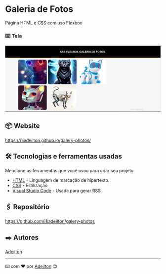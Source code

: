 # Galeria de Fotos

Página  HTML e CSS com uso Flexbox

### ⌨️ Tela

<img src="./tela1.PNG">

## 📦 Website

<a href="https://i1iadeilton.github.io/galery-photos/">https://i1iadeilton.github.io/galery-photos/</a>

## 🛠️ Tecnologias e ferramentas usadas

Mencione as ferramentas que você usou para criar seu projeto

* [HTML](https://code.visualstudio.com/) - Linguagem de marcação de hipertexto.
* [CSS](https://code.visualstudio.com/) - Estilização
* [Visual Studio Code](https://code.visualstudio.com/) - Usada para gerar RSS

## 🖇️ Repositório

https://github.com/i1iadeilton/galery-photos

## ✒️ Autores

[Adeilton](https://github.com/i1iadeilton)



---
⌨️ com ❤️ por [Adeilton](https://github.com/i1iadeilton) 😊